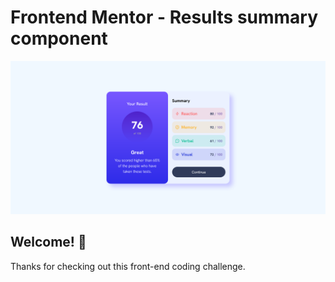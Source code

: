 # Frontend Mentor - Results summary component

![Design preview for the Results summary component coding challenge](./design/desktop-preview.png)

## Welcome! 👋

Thanks for checking out this front-end coding challenge.
